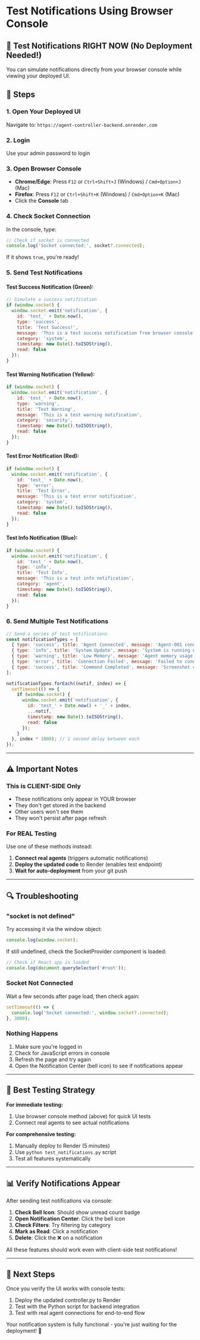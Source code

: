 # Test Notifications Using Browser Console

## 🎯 Test Notifications RIGHT NOW (No Deployment Needed!)

You can simulate notifications directly from your browser console while viewing your deployed UI.

## 📝 Steps

### 1. Open Your Deployed UI
Navigate to: `https://agent-controller-backend.onrender.com`

### 2. Login
Use your admin password to login

### 3. Open Browser Console
- **Chrome/Edge**: Press `F12` or `Ctrl+Shift+J` (Windows) / `Cmd+Option+J` (Mac)
- **Firefox**: Press `F12` or `Ctrl+Shift+K` (Windows) / `Cmd+Option+K` (Mac)
- Click the **Console** tab

### 4. Check Socket Connection
In the console, type:
```javascript
// Check if socket is connected
console.log('Socket connected:', socket?.connected);
```

If it shows `true`, you're ready!

### 5. Send Test Notifications

#### Test Success Notification (Green):
```javascript
// Simulate a success notification
if (window.socket) {
  window.socket.emit('notification', {
    id: 'test_' + Date.now(),
    type: 'success',
    title: 'Test Success!',
    message: 'This is a test success notification from browser console',
    category: 'system',
    timestamp: new Date().toISOString(),
    read: false
  });
}
```

#### Test Warning Notification (Yellow):
```javascript
if (window.socket) {
  window.socket.emit('notification', {
    id: 'test_' + Date.now(),
    type: 'warning',
    title: 'Test Warning',
    message: 'This is a test warning notification',
    category: 'security',
    timestamp: new Date().toISOString(),
    read: false
  });
}
```

#### Test Error Notification (Red):
```javascript
if (window.socket) {
  window.socket.emit('notification', {
    id: 'test_' + Date.now(),
    type: 'error',
    title: 'Test Error',
    message: 'This is a test error notification',
    category: 'system',
    timestamp: new Date().toISOString(),
    read: false
  });
}
```

#### Test Info Notification (Blue):
```javascript
if (window.socket) {
  window.socket.emit('notification', {
    id: 'test_' + Date.now(),
    type: 'info',
    title: 'Test Info',
    message: 'This is a test info notification',
    category: 'agent',
    timestamp: new Date().toISOString(),
    read: false
  });
}
```

### 6. Send Multiple Test Notifications
```javascript
// Send a series of test notifications
const notificationTypes = [
  { type: 'success', title: 'Agent Connected', message: 'Agent-001 connected successfully', category: 'agent' },
  { type: 'info', title: 'System Update', message: 'System is running normally', category: 'system' },
  { type: 'warning', title: 'Low Memory', message: 'Agent memory usage is high', category: 'security' },
  { type: 'error', title: 'Connection Failed', message: 'Failed to connect to agent-005', category: 'agent' },
  { type: 'success', title: 'Command Completed', message: 'Screenshot captured successfully', category: 'command' }
];

notificationTypes.forEach((notif, index) => {
  setTimeout(() => {
    if (window.socket) {
      window.socket.emit('notification', {
        id: 'test_' + Date.now() + '_' + index,
        ...notif,
        timestamp: new Date().toISOString(),
        read: false
      });
    }
  }, index * 1000); // 1 second delay between each
});
```

---

## ⚠️ Important Notes

### This is CLIENT-SIDE Only
- These notifications only appear in YOUR browser
- They don't get stored in the backend
- Other users won't see them
- They won't persist after page refresh

### For REAL Testing
Use one of these methods instead:
1. **Connect real agents** (triggers automatic notifications)
2. **Deploy the updated code** to Render (enables test endpoint)
3. **Wait for auto-deployment** from your git push

---

## 🔍 Troubleshooting

### "socket is not defined"
Try accessing it via the window object:
```javascript
console.log(window.socket);
```

If still undefined, check the SocketProvider component is loaded:
```javascript
// Check if React app is loaded
console.log(document.querySelector('#root'));
```

### Socket Not Connected
Wait a few seconds after page load, then check again:
```javascript
setTimeout(() => {
  console.log('Socket connected:', window.socket?.connected);
}, 3000);
```

### Nothing Happens
1. Make sure you're logged in
2. Check for JavaScript errors in console
3. Refresh the page and try again
4. Open the Notification Center (bell icon) to see if notifications appear

---

## 🎯 Best Testing Strategy

**For immediate testing:**
1. Use browser console method (above) for quick UI tests
2. Connect real agents to see actual notifications

**For comprehensive testing:**
1. Manually deploy to Render (5 minutes)
2. Use `python test_notifications.py` script
3. Test all features systematically

---

## 📊 Verify Notifications Appear

After sending test notifications via console:
1. **Check Bell Icon**: Should show unread count badge
2. **Open Notification Center**: Click the bell icon
3. **Check Filters**: Try filtering by category
4. **Mark as Read**: Click a notification
5. **Delete**: Click the ❌ on a notification

All these features should work even with client-side test notifications!

---

## 🚀 Next Steps

Once you verify the UI works with console tests:
1. Deploy the updated controller.py to Render
2. Test with the Python script for backend integration
3. Test with real agent connections for end-to-end flow

Your notification system is fully functional - you're just waiting for the deployment! 🎉

